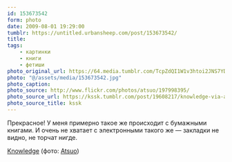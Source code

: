 ```yaml
---
id: 153673542
form: photo
date: 2009-08-01 19:29:00
tumblr: https://untitled.urbansheep.com/post/153673542/
title:
tags:
    - картинки
    - книги
    - фетиши
photo_original_url: https://64.media.tumblr.com/TcpZdQI1W1v3htoi2JNS7YDH_400.jpg
photo: "@/assets/media/153673542.jpg"
photo_caption:
photo_source: http://www.flickr.com/photos/atsuo/197998395/
photo_source_url: https://kssk.tumblr.com/post/19608217/knowledge-via-atsuo
photo_source_title: kssk
---
```


<p>Прекрасное! У меня примерно такое же происходит с бумажными книгами. И очень не хватает с электронными такого же — закладки не видно, не торчат нигде.</p>

<p><a href="http://www.flickr.com/photos/atsuo/197998395/">Knowledge</a> (фото: <a href="http://www.flickr.com/photos/atsuo/">Atsuo</a>)</p>
